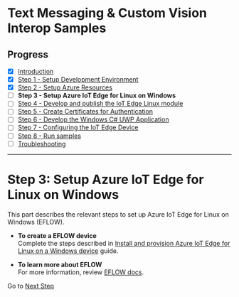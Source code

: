 # Text Messaging & Custom Vision Interop Samples
## Progress

- [x] [Introduction](../README.md)  
- [x] [Step 1 - Setup Development Environment](./Setup%20DevVM.MD)   
- [x] [Step 2 - Setup Azure Resources](./Setup%20Azure%20Resources.MD)  
- [ ] **Step 3 - Setup Azure IoT Edge for Linux on Windows** 
- [ ] [Step 4 - Develop and publish the IoT Edge Linux module](./Develop%20and%20publish%20the%20IoT%20edge%20Linux%20module.MD)  
- [ ] [Step 5 - Create Certificates for Authentication](./Create%20Certificates%20for%20Authentication.MD)  
- [ ] [Step 6 - Develop the Windows C# UWP Application](./Develop%20the%20Windows%20C%23%20UWP%20Application.MD) 
- [ ] [Step 7 - Configuring the IoT Edge Device](./Configuring%20the%20IoT%20Edge%20Device.MD)  
- [ ] [Step 8 - Run samples](./Run%20samples.MD)
- [ ] [Troubleshooting](./Troubleshooting.MD)  
---
# Step 3: Setup Azure IoT Edge for Linux on Windows
This part describes the relevant steps to set up Azure IoT Edge for Linux on Windows (EFLOW).

* **To create a EFLOW device**  
 Complete the steps described in [Install and provision Azure IoT Edge for Linux on a Windows device](https://docs.microsoft.com/azure/iot-edge/how-to-install-iot-edge-on-windows) guide. 
 
* **To learn more about EFLOW**  
 For more information, review [EFLOW docs](https://docs.microsoft.com/azure/iot-edge/iot-edge-for-linux-on-windows).
 

 Go to [Next Step](./Develop%20and%20publish%20the%20IoT%20edge%20Linux%20module.MD)  
